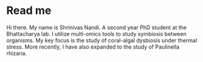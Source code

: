 # Read me 

Hi there. My name is Shrinivas Nandi. A second year PhD student at the Bhattacharya lab. I utilize multi-omics tools to study symbiosis between organisms. My key focus is the study of coral-algal dysbiosis under thermal stress. More recently, I have also expanded to the study of Paulinella rhizaria.
